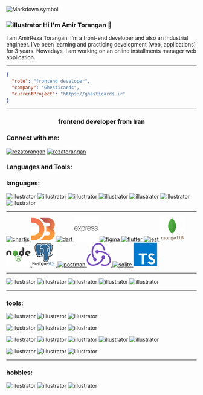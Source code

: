 ![Markdown symbol](https://media.licdn.com/dms/image/C4E16AQGTZ7ZCNRFsoA/profile-displaybackgroundimage-shrink_350_1400/0/1669020272717?e=1718236800&v=beta&t=5GtCgyhhEuWIp0wUA_LWb0SiUkjaKRbg10-hcQq2etI)

### ![illustrator](https://img.icons8.com/?size=32&id=2ojQ1xWr0Wo2&format=png&color=1A6DFF,C822FF) Hi I'm Amir Torangan 👋

I am AmirReza Torangan. I’m a front-end developer and also an industrial engineer. I’ve been learning and practicing development (web, applications) for 3 years. Nowadays, I am working on an online installments manager web application.

---

```json
{
  "role": "frontend developer",
  "company": "Ghesticards",
  "currentProject": "https://ghesticards.ir"
}
```

---

<!--
**amirtrg/amirtrg** is a ✨ _special_ ✨ repository because its `README.md` (this file) appears on your GitHub profile.

Here are some ideas to get you started:

- 🔭 I’m currently working on ...
- 🌱 I’m currently learning ...
- 👯 I’m looking to collaborate on ...
- 🤔 I’m looking for help with ...
- 💬 Ask me about ...
- 📫 How to reach me: ...
- 😄 Pronouns: ...
- ⚡ Fun fact: ...
-->

<h3 align="center">frontend developer from Iran</h3>

<h3 align="left">Connect with me:</h3>
<p align="left">
<a href="https://linkedin.com/in/rezatorangan" target="blank"><img align="center" src="https://img.icons8.com/?size=64&id=44019&format=png&color=1A6DFF,C822FF" alt="rezatorangan"/></a>
<a href="mailto:amir.torangan@gmail.com" target="blank"><img align="center" src="https://img.icons8.com/?size=64&id=l8GURTKU12XE&format=png&color=1A6DFF,C822FF" alt="rezatorangan"/></a>
</p>

<h3 align="left">Languages and Tools:</h3>

### languages:

![illustrator](https://img.icons8.com/?size=64&id=5cVdiiKKi0vX&format=png&color=1A6DFF,C822FF)
![illustrator](https://img.icons8.com/?size=64&id=CMVEhOBzk3Zp&format=png&color=1A6DFF,C822FF)
![illustrator](https://img.icons8.com/?size=64&id=V6HShIzw21x7&format=png&color=1A6DFF,C822FF)
![illustrator](https://img.icons8.com/?size=64&id=t4YbEbA834uH&format=png&color=1A6DFF,C822FF)
![illustrator](https://img.icons8.com/?size=64&id=AU6Wc7r56Fxz&format=png&color=1A6DFF,C822FF)
![illustrator](https://img.icons8.com/?size=64&id=FnnFuAIw4e8j&format=png&color=1A6DFF,C822FF)
![illustrator](https://img.icons8.com/?size=64&id=qsQZWvMuX4ad&format=png&color=1A6DFF,C822FF)

---

<a href="https://www.chartjs.org" target="_blank" rel="noreferrer"> <img src="https://www.chartjs.org/media/logo-title.svg" alt="chartjs" width="64" height="64"/> </a>
  <a href="https://d3js.org/" target="_blank" rel="noreferrer"> <img src="https://raw.githubusercontent.com/devicons/devicon/master/icons/d3js/d3js-original.svg" alt="d3js" width="64" height="64"/> </a>
   <a href="https://dart.dev" target="_blank" rel="noreferrer"> <img src="https://www.vectorlogo.zone/logos/dartlang/dartlang-icon.svg" alt="dart" width="64" height="64"/> </a>
   <a href="https://expressjs.com" target="_blank" rel="noreferrer"> <img src="https://raw.githubusercontent.com/devicons/devicon/master/icons/express/express-original-wordmark.svg" alt="express" width="64" height="64"/> </a>
 <a href="https://www.figma.com/" target="_blank" rel="noreferrer"> <img src="https://www.vectorlogo.zone/logos/figma/figma-icon.svg" alt="figma" width="64" height="64"/> </a>
  <a href="https://flutter.dev" target="_blank" rel="noreferrer"> <img src="https://www.vectorlogo.zone/logos/flutterio/flutterio-icon.svg" alt="flutter" width="64" height="64"/> </a>
   <a href="https://jestjs.io" target="_blank" rel="noreferrer"> <img src="https://www.vectorlogo.zone/logos/jestjsio/jestjsio-icon.svg" alt="jest" width="64" height="64"/> </a>
   <a href="https://www.mongodb.com/" target="_blank" rel="noreferrer"> <img src="https://raw.githubusercontent.com/devicons/devicon/master/icons/mongodb/mongodb-original-wordmark.svg" alt="mongodb" width="64" height="64"/> </a> 
   <a href="https://nodejs.org" target="_blank" rel="noreferrer"> <img src="https://raw.githubusercontent.com/devicons/devicon/master/icons/nodejs/nodejs-original-wordmark.svg" alt="nodejs" width="64" height="64"/> </a>
   <a href="https://www.postgresql.org" target="_blank" rel="noreferrer"> <img src="https://raw.githubusercontent.com/devicons/devicon/master/icons/postgresql/postgresql-original-wordmark.svg" alt="postgresql" width="64" height="64"/> </a>
   <a href="https://postman.com" target="_blank" rel="noreferrer"> <img src="https://www.vectorlogo.zone/logos/getpostman/getpostman-icon.svg" alt="postman" width="64" height="64"/> </a>
    <a href="https://redux.js.org" target="_blank" rel="noreferrer"> <img src="https://raw.githubusercontent.com/devicons/devicon/master/icons/redux/redux-original.svg" alt="redux" width="64" height="64"/> </a>
     <a href="https://www.sqlite.org/" target="_blank" rel="noreferrer"> <img src="https://www.vectorlogo.zone/logos/sqlite/sqlite-icon.svg" alt="sqlite" width="64" height="64"/> </a>
      <a href="https://www.typescriptlang.org/" target="_blank" rel="noreferrer"> <img src="https://raw.githubusercontent.com/devicons/devicon/master/icons/typescript/typescript-original.svg" alt="typescript" width="64" height="64"/> </a>

---

![illustrator](https://img.icons8.com/?size=64&id=uLDrtp8o8zTG&format=png&color=1A6DFF,C822FF)
![illustrator](https://img.icons8.com/?size=64&id=j0beBVnUo5dZ&format=png&color=1A6DFF,C822FF)
![illustrator](https://img.icons8.com/?size=64&id=tNzNXNr49dtW&format=png&color=1A6DFF,C822FF)
![illustrator](https://img.icons8.com/?size=64&id=GOHWqwnSE8Sv&format=png&color=1A6DFF,C822FF)
![illustrator](https://img.icons8.com/?size=64&id=79040&format=png&color=1A6DFF,C822FF)

---

### tools:

![illustrator](https://img.icons8.com/?size=64&id=wue74HqaylSJ&format=png&color=1A6DFF,C822FF)
![illustrator](https://img.icons8.com/?size=64&id=vrmg1S9Hfbiv&format=png&color=1A6DFF,C822FF)
![illustrator](https://img.icons8.com/?size=64&id=MU45yL8cD9cF&format=png&color=1A6DFF,C822FF)

![illustrator](https://img.icons8.com/?size=64&id=WYINIEORcrJs&format=png&color=1A6DFF,C822FF)
![illustrator](https://img.icons8.com/?size=64&id=69425&format=png)
![illustrator](https://img.icons8.com/?size=64&id=48134&format=png&color=1A6DFF,C822FF)

![illustrator](https://img.icons8.com/?size=64&id=fk75RbGHNtqW&format=png&color=1A6DFF,C822FF)
![illustrator](https://img.icons8.com/?size=64&id=i19Ns28h30P4&format=png&color=1A6DFF,C822FF)
![illustrator](https://img.icons8.com/?size=64&id=48184&format=png)
![illustrator](https://img.icons8.com/?size=64&id=43683&format=png&color=1A6DFF,C822FF)
![illustrator](https://img.icons8.com/?size=64&id=102775&format=png&color=1A6DFF,C822FF)

![illustrator](https://img.icons8.com/?size=64&id=xBKl2pdJg5kk&format=png&color=1A6DFF,C822FF)
![illustrator](https://img.icons8.com/?size=64&id=52539&format=png&color=1A6DFF,C822FF)
![illustrator](https://img.icons8.com/?size=64&id=104145&format=png&color=1A6DFF,C822FF)

---

### hobbies:

![illustrator](https://img.icons8.com/?size=64&id=49479&format=png&color=1A6DFF,C822FF)
![illustrator](https://img.icons8.com/?size=64&id=95395&format=png&color=1A6DFF,C822FF)
![illustrator](https://img.icons8.com/?size=64&id=69509&format=png&color=1A6DFF,C822FF)

